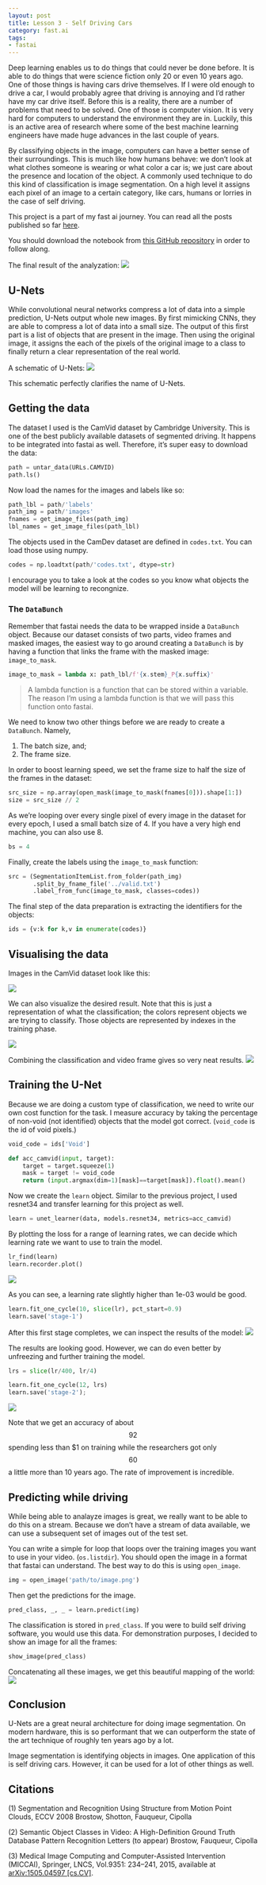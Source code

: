 ```yaml
---
layout: post
title: Lesson 3 - Self Driving Cars
category: fast.ai
tags:
- fastai
---
```


Deep learning enables us to do things that could never be done before. It is able to do things that were science fiction only 20 or even 10 years ago. One of those things is having cars drive themselves. If I were old enough to drive a car, I would probably agree that driving is annoying and I’d rather have my car drive itself. Before this is a reality, there are a number of problems that need to be solved. One of those is computer vision. It is very hard for computers to understand the environment they are in. Luckily, this is an active area of research where some of the best machine learning engineers have made huge advances in the last couple of years.

By classifying objects in the image, computers can have a better sense of their surroundings. This is much like how humans behave: we don’t look at what clothes someone is wearing or what color a car is; we just care about the presence and location of the object. A commonly used technique to do this kind of classification is image segmentation. On a high level it assigns each pixel of an image to a certain category, like cars, humans or lorries in the case of self driving.

This project is a part of my fast ai journey. You can read all the posts published so far [here](https://rickwierenga.com/tag/fastai).

You should download the notebook from [this GitHub repository](https://github.com/rickwierenga/SelfDrivingCars-Segmentation) in order to follow along.

The final result of the analyzation:
![](/assets/images/3/drive.gif)

## U-Nets
While convolutional neural networks compress a lot of data into a simple prediction, U-Nets output whole new images. By first mimicking CNNs, they are able to compress a lot of data into a small size. The output of this first part is a list of objects that are present in the image. Then using the original image, it assigns the each of the pixels of the original image to a class to finally return a clear representation of the real world.

A schematic of U-Nets:
![](/assets/images/3/u-net-architecture.png)

This schematic perfectly clarifies the name of U-Nets.

## Getting the data
The dataset I used is the CamVid dataset by Cambridge University. This is one of the best publicly available datasets of segmented driving. It happens to be integrated into fastai as well. Therefore, it’s super easy to download the data:
```python
path = untar_data(URLs.CAMVID)
path.ls()
```

Now load the names for the images and labels like so:
```python
path_lbl = path/'labels'
path_img = path/'images'
fnames = get_image_files(path_img)
lbl_names = get_image_files(path_lbl)
```

The objects used in the CamDev dataset are defined in `codes.txt`. You can load those using numpy.
```python
codes = np.loadtxt(path/'codes.txt', dtype=str)
```

I encourage you to take a look at the codes so you know what objects the model will be learning to recongnize.

### The `DataBunch`
Remember that fastai needs the data to be wrapped inside a `DataBunch` object. Because our dataset consists of two parts, video frames and masked images, the easiest way to go around creating a `DataBunch` is by having a function that links the frame with the masked image: `image_to_mask`.
```python
image_to_mask = lambda x: path_lbl/f'{x.stem}_P{x.suffix}'
```

> A lambda function is a function that can be stored within a variable. The reason I’m using a lambda function is that we will pass this function onto fastai.  

We need to know two other things before we are ready to create a `DataBunch`. Namely, 
1. The batch size, and;
2. The frame size.

In order to boost learning speed, we set the frame size to half the size of the frames in the dataset:
```python
src_size = np.array(open_mask(image_to_mask(fnames[0])).shape[1:])
size = src_size // 2
```

As we’re looping over every single pixel of every image in the dataset for every epoch, I used a small batch size of 4. If you have a very high end machine, you can also use 8.
```python
bs = 4
```

Finally, create the labels using the `image_to_mask` function:
```python
src = (SegmentationItemList.from_folder(path_img)
       .split_by_fname_file('../valid.txt')
       .label_from_func(image_to_mask, classes=codes))
```

The final step of the data preparation is extracting the identifiers for the objects:
```python
ids = {v:k for k,v in enumerate(codes)}
```

## Visualising the data
Images in the CamVid dataset look like this:

![](/assets/images/3/1.png)

We can also visualize the desired result. Note that this is just a representation of what the classification; the colors represent objects we are trying to classify. Those objects are represented by indexes in the training phase.

![](/assets/images/3/2.png)

Combining the classification and video frame gives so very neat results.
![](/assets/images/3/3.png)


## Training the U-Net
Because we are doing a custom type of classification, we need to write our own cost function for the task. I measure accuracy by taking the percentage of non-void (not identified) objects that the model got correct. (`void_code` is the id of void pixels.)

```python
void_code = ids['Void']

def acc_camvid(input, target):
    target = target.squeeze(1)
    mask = target != void_code
    return (input.argmax(dim=1)[mask]==target[mask]).float().mean()
```

Now we create the `learn` object. Similar to the previous project, I used resnet34 and transfer learning for this project as well.
```python
learn = unet_learner(data, models.resnet34, metrics=acc_camvid)
```

By plotting the loss for a range of learning rates, we can decide which learning rate we want to use to train the model.
```python
lr_find(learn)
learn.recorder.plot()
```

![](/assets/images/3/4.png)

As you can see, a learning rate slightly higher than 1e-03 would be good.
```python
learn.fit_one_cycle(10, slice(lr), pct_start=0.9)
learn.save('stage-1')
```

After this first stage completes, we can inspect the results of the model:
![](/assets/images/3/5.png)

The results are looking good. However, we can do even better by unfreezing and further training the model.

```python
lrs = slice(lr/400, lr/4)

learn.fit_one_cycle(12, lrs)
learn.save('stage-2');
```

![](/assets/images/3/6.png)

Note that we get an accuracy of about $$92%$$ spending less than $1 on training while the researchers got only $$60%$$ a little more than 10 years ago. The rate of improvement is incredible.

## Predicting while driving
While being able to analayze images is great, we really want to be able to do this on a stream. Because we don’t have a stream of data available, we can use a subsequent set of images out of the test set.

You can write a simple for loop that loops over the training images you want to use in your video. (`os.listdir`). You should open the image in a format that fastai can understand. The best way to do this is using `open_image`. 
```python
img = open_image('path/to/image.png')
```

Then get the predictions for the image.
```python
pred_class, _, _ = learn.predict(img)
```

The classification is stored in `pred_class`. If you were to build self driving software, you would use this data. For demonstration purposes, I decided to show an image for all the frames:
```python
show_image(pred_class)
```

Concatenating all these images, we get this beautiful mapping of the world:
![](/assets/images/3/drive.gif)


## Conclusion
U-Nets are a great neural architecture for doing image segmentation. On modern hardware, this is so performant that we can outperform the state of the art technique of roughly ten years ago by a lot.

Image segmentation is identifying objects in images. One application of this is self driving cars. However, it can be used for a lot of other things as well.

## Citations
(1) Segmentation and Recognition Using Structure from Motion Point Clouds, ECCV 2008
Brostow, Shotton, Fauqueur, Cipolla

(2) Semantic Object Classes in Video: A High-Definition Ground Truth Database
Pattern Recognition Letters (to appear)
Brostow, Fauqueur, Cipolla

(3) Medical Image Computing and Computer-Assisted Intervention (MICCAI), Springer, LNCS, Vol.9351: 234–241, 2015, available at [arXiv:1505.04597 [cs.CV]](http://arxiv.org/abs/1505.04597).
